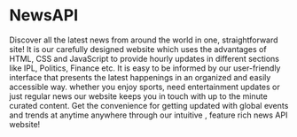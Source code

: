 # NewsAPI
Discover all the latest news from around the world in one, straightforward site! It is our carefully designed website which uses the advantages of HTML, CSS and JavaScript to provide hourly updates in different sections like IPL, Politics, Finance etc. It is easy to be informed by our user-friendly interface that presents the latest happenings in an organized and easily accessible way. whether you enjoy sports, need entertainment updates or just regular news our website keeps you in touch with up to the minute curated content. Get the convenience for getting updated with global events and trends at anytime anywhere through our intuitive , feature rich news API website!
